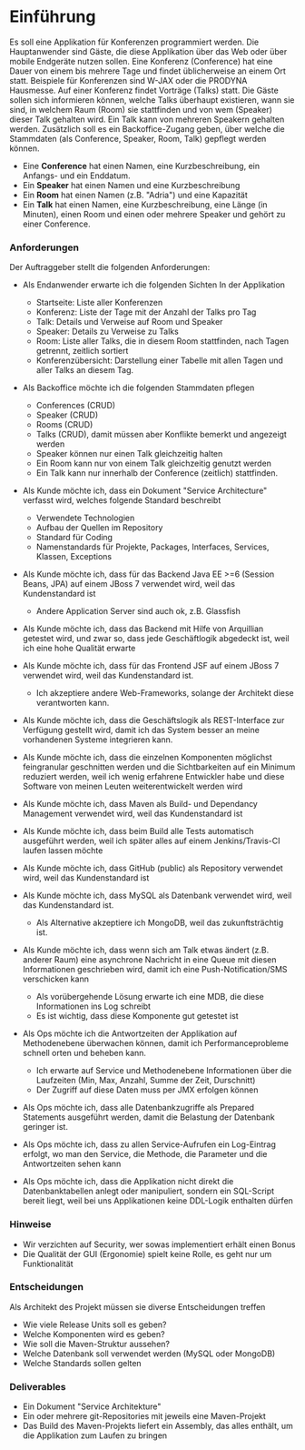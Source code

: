 ﻿Einführung
==========

Es soll eine Applikation für Konferenzen programmiert werden. Die Hauptanwender sind Gäste, die diese Applikation über das Web oder über mobile Endgeräte nutzen sollen. Eine Konferenz (Conference) hat eine Dauer von einem bis mehrere Tage und findet üblicherweise an einem Ort statt. Beispiele für Konferenzen sind W-JAX oder die PRODYNA Hausmesse. Auf einer Konferenz findet Vorträge (Talks) statt. Die Gäste sollen sich informieren können, welche Talks überhaupt existieren, wann sie sind, in welchem Raum (Room) sie stattfinden und von wem (Speaker) dieser Talk gehalten wird. Ein Talk kann von mehreren Speakern gehalten werden. Zusätzlich soll es ein Backoffice-Zugang geben, über welche die Stammdaten (als Conference, Speaker, Room, Talk) gepflegt werden können.
 - Eine **Conference** hat einen Namen, eine Kurzbeschreibung, ein Anfangs- und ein Enddatum.
 - Ein **Speaker** hat einen Namen und eine Kurzbeschreibung
 - Ein **Room** hat einen Namen (z.B. "Adria") und eine Kapazität
 - Ein **Talk** hat einen Namen, eine Kurzbeschreibung, eine Länge (in Minuten), einen Room und einen oder mehrere Speaker und gehört zu einer Conference. 

### Anforderungen
Der Auftraggeber stellt die folgenden Anforderungen:
 - Als Endanwender erwarte ich die folgenden Sichten In der Applikation
 	- Startseite: Liste aller Konferenzen
 	- Konferenz: Liste der Tage mit der Anzahl der Talks pro Tag
 	- Talk: Details und Verweise auf Room und Speaker
 	- Speaker: Details zu Verweise zu Talks
 	- Room: Liste aller Talks, die in diesem Room stattfinden, nach Tagen getrennt, zeitlich sortiert
 	- Konferenzübersicht: Darstellung einer Tabelle mit allen Tagen und aller Talks an diesem Tag.

 - Als Backoffice möchte ich die folgenden Stammdaten pflegen
 	- Conferences (CRUD)
 	- Speaker (CRUD)
 	- Rooms (CRUD)
 	- Talks (CRUD), damit müssen aber Konflikte bemerkt und angezeigt werden
 	- Speaker können nur einen Talk gleichzeitig halten
 	- Ein Room kann nur von einem Talk gleichzeitig genutzt werden
 	- Ein Talk kann nur innerhalb der Conference (zeitlich) stattfinden.

 - Als Kunde möchte ich, dass ein Dokument "Service Architecture" verfasst wird, welches folgende Standard beschreibt
 	- Verwendete Technologien
 	- Aufbau der Quellen im Repository
 	- Standard für Coding
 	- Namenstandards für Projekte, Packages, Interfaces, Services, Klassen, Exceptions
 
 - Als Kunde möchte ich, dass für das Backend Java EE >=6 (Session Beans, JPA) auf einem JBoss 7 verwendet wird, weil das Kundenstandard ist 
 	- Andere Application Server sind auch ok, z.B. Glassfish
 
 - Als Kunde möchte ich, dass das Backend mit Hilfe von Arquillian getestet wird, und zwar so, dass jede Geschäftlogik abgedeckt ist, weil ich eine hohe Qualität erwarte
 - Als Kunde möchte ich, dass für das Frontend JSF auf einem JBoss 7 verwendet wird, weil das Kundenstandard ist. 
 	- Ich akzeptiere andere Web-Frameworks, solange der Architekt diese verantworten kann.
 
 - Als Kunde möchte ich, dass die Geschäftslogik als REST-Interface zur Verfügung gestellt wird, damit ich das System besser an meine vorhandenen Systeme integrieren kann.
 - Als Kunde möchte ich, dass die einzelnen Komponenten möglichst feingranular geschnitten werden und die Sichtbarkeiten auf ein Minimum reduziert werden, weil ich wenig erfahrene Entwickler habe und diese Software von meinen Leuten weiterentwickelt werden wird
 - Als Kunde möchte ich, dass Maven als Build- und Dependancy Management verwendet wird, weil das Kundenstandard ist
 - Als Kunde möchte ich, dass beim Build alle Tests automatisch ausgeführt werden, weil ich später alles auf einem Jenkins/Travis-CI laufen lassen möchte
 - Als Kunde möchte ich, dass GitHub (public) als Repository verwendet wird, weil das Kundenstandard ist
 - Als Kunde möchte ich, dass MySQL als Datenbank verwendet wird, weil das Kundenstandard ist. 
 	- Als Alternative akzeptiere ich MongoDB, weil das zukunftsträchtig ist.
 
 - Als Kunde möchte ich, dass wenn sich am Talk etwas ändert (z.B. anderer Raum) eine asynchrone Nachricht in eine Queue mit diesen Informationen geschrieben wird, damit ich eine Push-Notification/SMS verschicken kann
 	- Als vorübergehende Lösung erwarte ich eine MDB, die diese Informationen ins Log schreibt
 	- Es ist wichtig, dass diese Komponente gut getestet ist
 
 - Als Ops möchte ich die Antwortzeiten der Applikation auf Methodenebene überwachen können, damit ich Performanceprobleme schnell orten und beheben kann. 
 	- Ich erwarte auf Service und Methodenebene Informationen über die Laufzeiten (Min, Max, Anzahl, Summe der Zeit, Durschnitt)
 	- Der Zugriff auf diese Daten muss per JMX erfolgen können
 
 - Als Ops möchte ich, dass alle Datenbankzugriffe als Prepared Statements ausgeführt werden, damit die Belastung der Datenbank geringer ist.
 - Als Ops möchte ich, dass zu allen Service-Aufrufen ein Log-Eintrag erfolgt, wo man den Service, die Methode, die Parameter und die Antwortzeiten sehen kann
 - Als Ops möchte ich, dass die Applikation nicht direkt die Datenbanktabellen anlegt oder manipuliert, sondern ein SQL-Script bereit liegt, weil bei uns Applikationen keine DDL-Logik enthalten dürfen

### Hinweise
 - Wir verzichten auf Security, wer sowas implementiert erhält einen Bonus
 - Die Qualität der GUI (Ergonomie) spielt keine Rolle, es geht nur um Funktionalität

### Entscheidungen
Als Architekt des Projekt müssen sie diverse Entscheidungen treffen
 - Wie viele Release Units soll es geben?
 - Welche Komponenten wird es geben?
 - Wie soll die Maven-Struktur aussehen?
 - Welche Datenbank soll verwendet werden (MySQL oder MongoDB)
 - Welche Standards sollen gelten
 
### Deliverables
 - Ein Dokument "Service Architekture"
 - Ein oder mehrere git-Repositories mit jeweils eine Maven-Projekt
 - Das Build des Maven-Projekts liefert ein Assembly, das alles enthält, um die Applikation zum Laufen zu bringen
